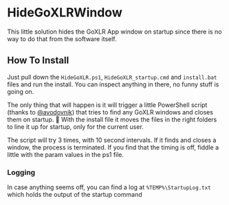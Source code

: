 # HideGoXLRWindow
 
This little solution hides the GoXLR App window on startup since there is no way to do that from the software itself.

## How To Install
Just pull down the `HideGoXLR.ps1`, `HideGoXLR_startup.cmd` and `install.bat` files and run the install. You can inspect anything in there, no funny stuff is going on.

The only thing that will happen is it will trigger a little PowerShell script (thanks to [@avodovnik](https://github.com/avodovnik)) that tries to find any GoXLR windows and closes them on startup. 👏
With the install file it moves the files in the right folders to line it up for startup, only for the current user.

The script will try 3 times, with 10 second intervals. If it finds and closes a window, the process is terminated. If you find that the timing is off, fiddle a little with the param values in the ps1 file.

### Logging
In case anything seems off, you can find a log at `%TEMP%\StartupLog.txt` which holds the output of the startup command